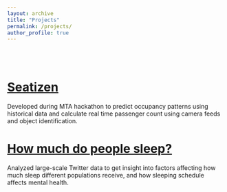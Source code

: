 ```yaml
---
layout: archive
title: "Projects"
permalink: /projects/
author_profile: true
---
```


<br>
<br>

<h1><a href="http://Yinsight.github.io/files/Seatizens.pdf" target="_blank">Seatizen</a></h1> 
<p> Developed during MTA hackathon to predict occupancy patterns using historical data
and calculate real time passenger count using camera feeds and object identification. </p>

<h1><a href="http://Yinsight.github.io/files/sleep.pdf" target="_blank">How much do people sleep?</a></h1> 
<p> Analyzed large-scale Twitter data to get insight into factors affecting how much sleep
different populations receive, and how sleeping schedule affects mental health. </p>

<!--
<h1><a href="https://github.com/Yinsight/COVID19-Data-Analysis" target="_blank">COVID19 Data Analysis</a></h1> 
<p> Reported number of deaths and number of cases per 1 million population for every
location/country in between a given range of dates to analyze the spread of virus. </p>
-->

<!--
<h1>Seq2Seq Chatbot</h1> 
<p> Created a neural network-based chatbot model from a dataset of movie conversations. </p>
-->

<!--
<h1>Automated Stock Trader</h1> 
<p> Implemented a deep reinforcement learning program to automatically buy and sell stocks in a simulated stock market environment. </p>
-->


